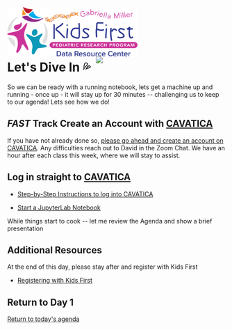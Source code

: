 <p>
<br/><br/>
<img src="https://github.com/kids-first/kf-cloud-credits/blob/main/assets/kfdrc-logo-sm.png"  width=300 align="left">
<img src="https://github.com/NIH-NICHD/Kids-First-Elements-of-Style-Workflow-Creation-Maintenance/blob/main/assets/CAVATICALogo.png" width=300 align="right">
<br/><br/>
</p>

<br/><br/>
# Let's Dive In :sweat_drops:

So we can be ready with a running notebook, lets get a machine up and running - once up - it will stay up for 30 minutes -- challenging us to keep to our agenda!  Lets see how we do!

## *FAST* Track Create an Account with [CAVATICA](https://cavatica.sbgenomics.com)

If you have not already done so, [please go ahead and create an account on CAVATICA](https://github.com/NIH-NICHD/Kids-First-Elements-of-Style-Workflow-Creation-Maintenance/blob/main/classes/Creating-A-CAVATICA-Account/README.md).   Any difficulties reach out to David in the Zoom Chat.  We have an hour after each class this week, where we will stay to assist.

## Log in straight to [CAVATICA](https://cavatica.sbgenomics.com)

* [Step-by-Step Instructions to log into CAVATICA](https://github.com/NIH-NICHD/Kids-First-Elements-of-Style-Workflow-Creation-Maintenance/blob/main/classes/LoggingIntoCAVATICA/README.md#logging-into-cavatica-tutorial)

* [Start a JupyterLab Notebook](https://github.com/NIH-NICHD/Kids-Elements-of-Style-Workflow-Creation-Maintenance/blob/main/classes/Lets-Dive-In/StartingAJupyterLabNotebook.md#starting-a-jupyterlab-notebook)

While things start to cook -- let me review the Agenda and show a brief presentation

## Additional Resources

At the end of this day, please stay after and register with Kids First

- [Registering with Kids First](https://github.com/adeslatt/Kids-First-Elements-of-Style-Workflow-Creation-Maintenance/tree/main/classes/Creating-Kids-First-And-Other-Account-Registrations#readme)


## Return to Day 1 

[Return to today's agenda](https://github.com/NIH-NICHD/Kids-First-Elements-of-Style-Workflow-Creation-Maintenance#agenda-for-the-day-1-reasoning)
